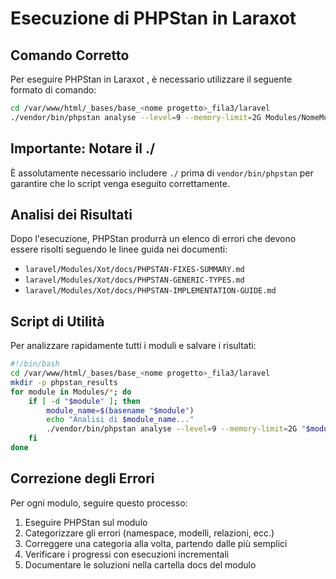 # Esecuzione di PHPStan in Laraxot <nome progetto>

## Comando Corretto

Per eseguire PHPStan in Laraxot <nome progetto>, è necessario utilizzare il seguente formato di comando:

```bash
cd /var/www/html/_bases/base_<nome progetto>_fila3/laravel
./vendor/bin/phpstan analyse --level=9 --memory-limit=2G Modules/NomeModulo
```

## Importante: Notare il ./

È assolutamente necessario includere `./` prima di `vendor/bin/phpstan` per garantire che lo script venga eseguito correttamente.

## Analisi dei Risultati

Dopo l'esecuzione, PHPStan produrrà un elenco di errori che devono essere risolti seguendo le linee guida nei documenti:

- `laravel/Modules/Xot/docs/PHPSTAN-FIXES-SUMMARY.md`
- `laravel/Modules/Xot/docs/PHPSTAN-GENERIC-TYPES.md`
- `laravel/Modules/Xot/docs/PHPSTAN-IMPLEMENTATION-GUIDE.md`

## Script di Utilità

Per analizzare rapidamente tutti i moduli e salvare i risultati:

```bash
#!/bin/bash
cd /var/www/html/_bases/base_<nome progetto>_fila3/laravel
mkdir -p phpstan_results
for module in Modules/*; do
    if [ -d "$module" ]; then
        module_name=$(basename "$module")
        echo "Analisi di $module_name..."
        ./vendor/bin/phpstan analyse --level=9 --memory-limit=2G "$module" > "phpstan_results/${module_name}.txt"
    fi
done
```

## Correzione degli Errori

Per ogni modulo, seguire questo processo:

1. Eseguire PHPStan sul modulo
2. Categorizzare gli errori (namespace, modelli, relazioni, ecc.)
3. Correggere una categoria alla volta, partendo dalle più semplici
4. Verificare i progressi con esecuzioni incrementali
5. Documentare le soluzioni nella cartella docs del modulo 
